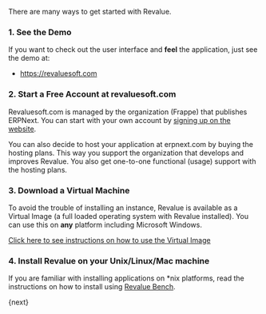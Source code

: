 There are many ways to get started with Revalue.

### 1\. See the Demo

If you want to check out the user interface and **feel** the application, just
see the demo at:

  * <https://revaluesoft.com>

### 2\. Start a Free Account at revaluesoft.com


Revaluesoft.com is managed by the organization (Frappe) that publishes ERPNext.
You can start with your own account by [signing up on the
website](https://revaluesoft.com>).

You can also decide to host your application at erpnext.com by buying the
hosting plans. This way you support the organization that develops and
improves Revalue. You also get one-to-one functional (usage) support with the
hosting plans.

### 3\. Download a Virtual Machine

To avoid the trouble of installing an instance, Revalue is available as a
Virtual Image (a full loaded operating system with Revalue installed). You can
use this on **any** platform including Microsoft Windows.

[Click here to see instructions on how to use the Virtual
Image](https://revaluesoft.com>)

### 4\. Install Revalue on your Unix/Linux/Mac machine

If you are familiar with installing applications on *nix platforms, read the instructions on how to install using [Revalue Bench](https://github.com/elba7r/platform).

{next}
